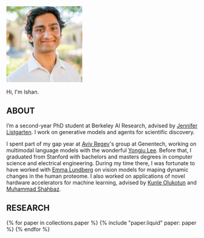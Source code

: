 <img src="/img/ishan.png" alt="headshot" width="200">

Hi, I'm Ishan.

## ABOUT
I’m a second-year PhD student at Berkeley AI Research, advised by [Jennifer Listgarten](http://www.jennifer.listgarten.com/). I work on generative models and agents for scientific discovery.

I spent part of my gap year at [Aviv Regev](https://www.gene.com/scientists/our-scientists/aviv-regev)'s group at Genentech, working on multimodal language models with the wonderful [Yongju Lee](https://x.com/LeeTaliq). Before that, I graduated from Stanford with bachelors and masters degrees in computer science and electrical engineering. During my time there, I was fortunate to have worked with [Emma Lundberg](https://lundberglab.stanford.edu/) on vision models for maping dynamic changes in the human proteome. I also worked on applications of novel hardware accelerators for machine learning, advised by [Kunle Olukotun](https://engineering.stanford.edu/people/oyekunle-olukotun) and [Muhammad Shahbaz](https://gitlab.com/mshahbaz/mshahbaz.gitlab.io/-/wikis/home).

## RESEARCH

{% for paper in collections.paper %}
  {% include "paper.liquid" paper: paper %}
{% endfor %}
